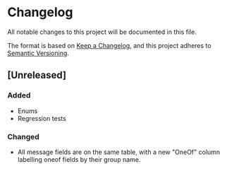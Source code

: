 # Changelog
All notable changes to this project will be documented in this file.

The format is based on [Keep a Changelog](https://keepachangelog.com/en/1.0.0/),
and this project adheres to [Semantic Versioning](https://semver.org/spec/v2.0.0.html).

## [Unreleased]
### Added
 * Enums
 * Regression tests
### Changed
 * All message fields are on the same table, with a new "OneOf" column labelling
   oneof fields by their group name.